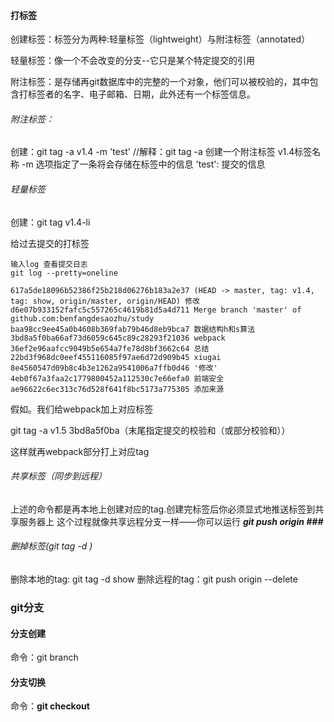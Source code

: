 #### 打标签

创建标签：标签分为两种:轻量标签（lightweight）与附注标签（annotated）

轻量标签：像一个不会改变的分支--它只是某个特定提交的引用

附注标签：是存储再git数据库中的完整的一个对象，他们可以被校验的，其中包含打标签者的名字、电子邮箱、日期，此外还有一个标签信息。

###### 附注标签：

创建：git tag -a v1.4 -m 'test' 
//解释：git tag -a 创建一个附注标签
v1.4标签名称 
-m 选项指定了一条将会存储在标签中的信息
'test': 提交的信息

###### 轻量标签
创建：git tag v1.4-li

给过去提交的打标签

```
输入log 查看提交日志
git log --pretty=oneline

617a5de18096b52386f25b218d06276b183a2e37 (HEAD -> master, tag: v1.4, tag: show, origin/master, origin/HEAD) 修改
d6e07b933152fafc5c557265c4619b81d5a4d711 Merge branch 'master' of github.com:benfangdesaozhu/study
baa98cc9ee45a0b4608b369fab79b46d8eb9bca7 数据结构h和s算法
3bd8a5f0ba66af73d6059c645c89c28293f21036 webpack
36ef2e96aafcc9049b5e654a7fe78d8bf3662c64 总结
22bd3f968dc0eef455116085f97ae6d72d909b45 xiugai
8e4560547d09b8c4b3e1262a9541006a7ffb0d46 '修改'
4eb0f67a3faa2c1779800452a112530c7e66efa0 前端安全
ae96622c6ec313c76d528f641f8bc5173a775305 添加来源
```
假如。我们给webpack加上对应标签

git tag -a v1.5 3bd8a5f0ba（末尾指定提交的校验和（或部分校验和））

这样就再webpack部分打上对应tag

###### 共享标签（同步到远程）

上述的命令都是再本地上创建对应的tag.创建完标签后你必须显式地推送标签到共享服务器上
这个过程就像共享远程分支一样——你可以运行 ***git push origin <tagname>###***

###### 删掉标签(git tag -d <tagname>)

删除本地的tag: git tag -d show
删除远程的tag：git push origin --delete <tagname>




### git分支

#### 分支创建

命令：git branch <branchName>

#### 分支切换
命令：**git checkout <branchName>**